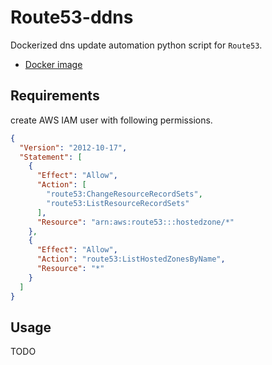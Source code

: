 # Route53-ddns

Dockerized dns update automation python script for `Route53`.

- [Docker image](https://hub.docker.com/r/unknownpgr/route53-ddns)

## Requirements

create AWS IAM user with following permissions.

```json
{
  "Version": "2012-10-17",
  "Statement": [
    {
      "Effect": "Allow",
      "Action": [
        "route53:ChangeResourceRecordSets",
        "route53:ListResourceRecordSets"
      ],
      "Resource": "arn:aws:route53:::hostedzone/*"
    },
    {
      "Effect": "Allow",
      "Action": "route53:ListHostedZonesByName",
      "Resource": "*"
    }
  ]
}
```

## Usage

TODO
